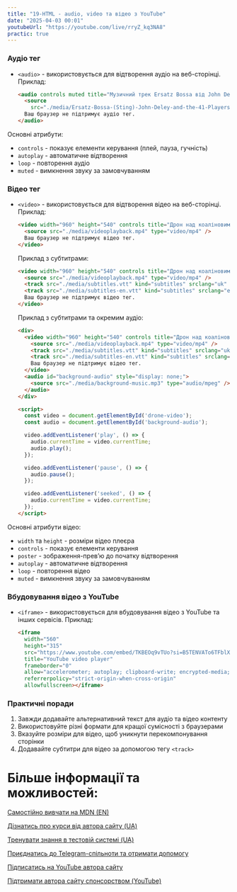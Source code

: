 ```yaml
---
title: "19-HTML - audio, video та відео з YouTube"
date: "2025-04-03 00:01"
youtubeUrl: "https://youtube.com/live/rryZ_kq3NA8"
practic: true
---
```


### Аудіо тег

- `<audio>` - використовується для відтворення аудіо на веб-сторінці.
  Приклад:

  ```html
  <audio controls muted title="Музичний трек Ersatz Bossa від John Deley">
    <source
      src="./media/Ersatz-Bossa-(Sting)-John-Deley-and-the-41-Players.mp3" />
    Ваш браузер не підтримує аудіо тег.
  </audio>
  ```

Основні атрибути:

- `controls` - показує елементи керування (плей, пауза, гучність)
- `autoplay` - автоматичне відтворення
- `loop` - повторення аудіо
- `muted` - вимкнення звуку за замовчуванням

### Відео тег

- `<video>` - використовується для відтворення відео на веб-сторінці.
  Приклад:
  ```html
  <video width="960" height="540" controls title="Дрон над коаліновим кар'єром">
    <source src="./media/videoplayback.mp4" type="video/mp4" />
    Ваш браузер не підтримує відео тег.
  </video>
  ```

  Приклад з субтитрами:
  ```html
  <video width="960" height="540" controls title="Дрон над коаліновим кар'єром">
    <source src="./media/videoplayback.mp4" type="video/mp4" />
    <track src="./media/subtitles.vtt" kind="subtitles" srclang="uk" label="Українська" />
    <track src="./media/subtitles-en.vtt" kind="subtitles" srclang="en" label="English" />
    Ваш браузер не підтримує відео тег.
  </video>
  ```

  Приклад з субтитрами та окремим аудіо:
  ```html
  <div>
    <video width="960" height="540" controls title="Дрон над коаліновим кар'єром" id="drone-video">
      <source src="./media/videoplayback.mp4" type="video/mp4" />
      <track src="./media/subtitles.vtt" kind="subtitles" srclang="uk" label="Українська" />
      <track src="./media/subtitles-en.vtt" kind="subtitles" srclang="en" label="English" />
      Ваш браузер не підтримує відео тег.
    </video>
    <audio id="background-audio" style="display: none;">
      <source src="./media/background-music.mp3" type="audio/mpeg" />
    </audio>
  </div>

  <script>
    const video = document.getElementById('drone-video');
    const audio = document.getElementById('background-audio');

    video.addEventListener('play', () => {
      audio.currentTime = video.currentTime;
      audio.play();
    });

    video.addEventListener('pause', () => {
      audio.pause();
    });

    video.addEventListener('seeked', () => {
      audio.currentTime = video.currentTime;
    });
  </script>
  ```

Основні атрибути відео:

- `width` та `height` - розміри відео плеєра
- `controls` - показує елементи керування
- `poster` - зображення-превʼю до початку відтворення
- `autoplay` - автоматичне відтворення
- `loop` - повторення відео
- `muted` - вимкнення звуку за замовчуванням

### Вбудовування відео з YouTube

- `<iframe>` - використовується для вбудовування відео з YouTube та інших сервісів.
  Приклад:
  ```html
  <iframe
    width="560"
    height="315"
    src="https://www.youtube.com/embed/TKBEOq9vTUo?si=B5TENVATo6TFblXa"
    title="YouTube video player"
    frameborder="0"
    allow="accelerometer; autoplay; clipboard-write; encrypted-media; gyroscope; picture-in-picture; web-share"
    referrerpolicy="strict-origin-when-cross-origin"
    allowfullscreen></iframe>
  ```

### Практичні поради

1. Завжди додавайте альтернативний текст для аудіо та відео контенту
2. Використовуйте різні формати для кращої сумісності з браузерами
3. Вказуйте розміри для відео, щоб уникнути перекомпонування сторінки
4. Додавайте субтитри для відео за допомогою тегу `<track>`

# Більше інформації та можливостей:

[Самостійно вивчати на MDN (EN)](https://developer.mozilla.org/en-US/curriculum/)

[Дізнатись про курси від автора сайту (UA)](https://learningtogetherua.github.io/courses/)

[Тренувати знання в тестовій системі (UA)](https://testeducatorua.github.io/itest/)

[Приєднатись до Telegram-спільноти та отримати допомогу](https://t.me/profrontendua)

[Підписатись на YouTube автора сайту](https://www.youtube.com/@itmentor)

[Підтримати автора сайту спонсорством (YouTube)](https://www.youtube.com/channel/UCo8KNXmB8Yb_07FzwCL6HgQ/join)
